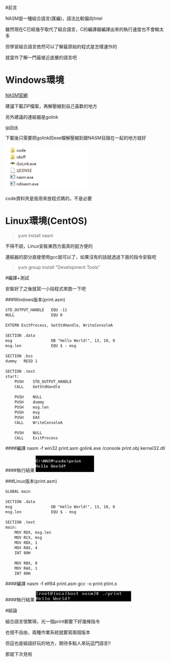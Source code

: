 #前言

NASM是一種組合語言(匯編)，語法比較偏向Intel

雖然現在C已經幾乎取代了組合語言，C的編譯器編譯出來的執行速度也不會輸太多

但學習組合語言依然可以了解最原始的程式是怎樣運作的

就當作了解一門最接近底層的語言吧

# Windows環境

[NASM官網](http://example.net/)

建議下載ZIP檔案，再解壓縮到自己喜歡的地方

另外建議的連結器是golink

[golink](http://www.softpedia.com/get/Programming/Other-Programming-Files/GoLink.shtml)

下載後只需要把golink的exe檔解壓縮到跟NASM目錄在一起的地方就好

![00-01](https://github.com/Programmers-Share/Library/blob/master/NASM/img/00-01.jpg)

code資料夾是我用來放程式碼的，不是必要

# Linux環境(CentOS)

>yum install nasm

不得不說，Linux安裝東西方面真的挺方便的

連結器的部分直接使用gcc就可以了，如果沒有的話就透過下面的指令安裝吧

>yum group install "Development Tools"

#編譯+測試

安裝好了之後就寫一小段程式來跑一下吧

###Windows版本(print.asm)

    STD_OUTPUT_HANDLE   EQU -11
    NULL                EQU 0

    EXTERN ExitProcess, GetStdHandle, WriteConsoleA

    SECTION .data
    msg                 DB "Hello World!", 13, 10, 0
    msg.len             EQU $ - msg

    SECTION .bss
    dummy	RESD 1

    SECTION .text
    start:	
        PUSH    STD_OUTPUT_HANDLE
        CALL    GetStdHandle
        
        PUSH    NULL
        PUSH    dummy
        PUSH    msg.len
        PUSH    msg
        PUSH    EAX
        CALL    WriteConsoleA
        
        PUSH    NULL
        CALL    ExitProcess
        
####編譯
    nasm -f win32 print.asm
    golink.exe /console print.obj kernel32.dll

####執行結果
![00-02](https://github.com/Programmers-Share/Library/blob/master/NASM/img/00-02.jpg)

###Linux版本(print.asm)

    GLOBAL main
    
    SECTION .data
    msg                 DB "Hello World!", 13, 10, 0
    msg.len             EQU $ - msg

    SECTION .text
    main:	
        MOV RDX, msg.len
        MOV RCX, msg
        MOV RBX, 1
        MOV RAX, 4
        INT 80H
        
        MOV RBX, 0
        MOV RAX, 1
        INT 80H
        
####編譯
    nasm -f elf64 print.asm
    gcc -o print ptint.o

####執行結果
![00-03](https://github.com/Programmers-Share/Library/blob/master/NASM/img/00-03.jpg)

#結論

組合語言很繁瑣，光一個print都要下好幾條指令

也很不自由，兩種作業系統就要寫兩個版本

但這也是組語好玩的地方，期待多點人來玩這門語言!!

那就下次見啦
